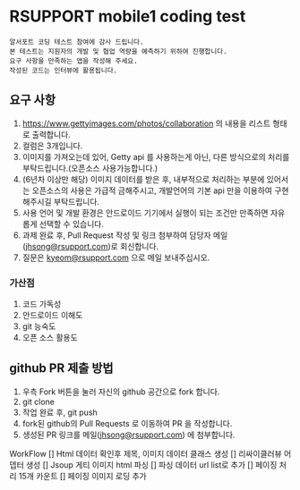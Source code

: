 # RSUPPORT mobile1 coding test

    알서포트 코딩 테스트 참여에 감사 드립니다.
    본 테스트는 지원자의 개발 및 협업 역량을 예측하기 위하여 진행합니다.
    요구 사항을 만족하는 앱을 작성해 주세요.
    작성된 코드는 인터뷰에 활용됩니다.

## 요구 사항
1. https://www.gettyimages.com/photos/collaboration 의 내용을 리스트 형태로 출력합니다.
2. 컬럼은 3개입니다.
3. 이미지를 가져오는데 있어, Getty api 를 사용하는게 아닌, 다른 방식으로의 처리를 부탁드립니다.(오픈소스 사용가능합니다.)
4. (6년차 이상만 해당) 이미지 데이터를 받은 후, 내부적으로 처리하는 부분에 있어서는 오픈소스의 사용은 가급적 금해주시고, 개발언어의 기본 api 만을 이용하여 구현해주시길 부탁드립니다.
5. 사용 언어 및 개발 환경은 안드로이드 기기에서 실행이 되는 조건만 만족하면 자유롭게 선택할 수 있습니다.
6. 과제 완료 후, Pull Request 작성 및 링크 첨부하여 담당자 메일(jhsong@rsupport.com)로 회신합니다.
7. 질문은 kyeom@rsupport.com 으로 메일 보내주십시오.

### 가산점 
1. 코드 가독성
2. 안드로이드 이해도
3. git 능숙도
4. 오픈 소스 활용도

## github PR 제출 방법
1. 우측 Fork 버튼을 눌러 자신의 github 공간으로 fork 합니다.
2. git clone
3. 작업 완료 후, git push
4. fork된 github의 Pull Requests 로 이동하여 PR 을 작성합니다.
5. 생성된 PR 링크를 메일(jhsong@rsupport.com) 에 첨부합니다.

WorkFlow
[] Html 데이터 확인후 제목, 이미지 데이터 클래스 생성
[] 리싸이클러뷰 어뎁터 생성
[] Jsoup 게티 이미지 html 파싱
[] 파싱 데이터 url list로 추가
[] 페이징 처리 15개 카운트 
[] 페이징 이미지 로딩 추가
